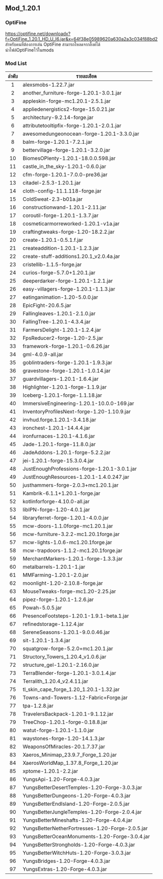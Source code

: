 ## Mod_1.20.1
### OptiFine
https://optifine.net/downloadx?f=OptiFine_1.20.1_HD_U_I6.jar&x=64f38e05989620a630a2a3c034f88bd2  
สำหรับคนที่ต้องการเล่น OptiFine สามารถโหลดจากลื้งค์ได้  
นำไฟล์OptiFineไว้ในmods

### Mod List
|ลำดับ|รายละเอียด|
|:-:|-|
|	1	|	alexsmobs-1.22.7.jar	|
|	2	|	another_furniture-forge-1.20.1-3.0.1.jar	|
|	3	|	appleskin-forge-mc1.20.1-2.5.1.jar	|
|	4	|	appliedenergistics2-forge-15.0.21.jar	|
|	5	|	architectury-9.2.14-forge.jar	|
|	6	|	attributetooltipfix-forge-1.20.1-2.0.1.jar	|
|	7	|	awesomedungeonocean-forge-1.20.1-3.3.0.jar	|
|	8	|	balm-forge-1.20.1-7.2.1.jar	|
|	9	|	bettervillage-forge-1.20.1-3.2.0.jar	|
|	10	|	BiomesOPlenty-1.20.1-18.0.0.598.jar	|
|	11	|	castle_in_the_sky-1.20.1-0.6.0.jar	|
|	12	|	cfm-forge-1.20.1-7.0.0-pre36.jar	|
|	13	|	citadel-2.5.3-1.20.1.jar	|
|	14	|	cloth-config-11.1.118-forge.jar	|
|	15	|	ColdSweat-2.3-b01a.jar	|
|	16	|	constructionwand-1.20.1-2.11.jar	|
|	17	|	coroutil-forge-1.20.1-1.3.7.jar	|
|	18	|	cosmeticarmorreworked-1.20.1-v1a.jar	|
|	19	|	craftingtweaks-forge-1.20-18.2.2.jar	|
|	20	|	create-1.20.1-0.5.1.f.jar	|
|	21	|	createaddition-1.20.1-1.2.3.jar	|
|	22	|	create-stuff-additions1.20.1_v2.0.4a.jar	|
|	23	|	cristellib-1.1.5-forge.jar	|
|	24	|	curios-forge-5.7.0+1.20.1.jar	|
|	25	|	deeperdarker-forge-1.20.1-1.2.1.jar	|
|	26	|	easy-villagers-forge-1.20.1-1.1.3.jar	|
|	27	|	eatinganimation-1.20-5.0.0.jar	|
|	28	|	EpicFight-20.6.5.jar	|
|	29	|	Fallingleaves-1.20.1-2.1.0.jar	|
|	30	|	FallingTree-1.20.1-4.3.4.jar	|
|	31	|	FarmersDelight-1.20.1-1.2.4.jar	|
|	32	|	FpsReducer2-forge-1.20-2.5.jar	|
|	33	|	framework-forge-1.20.1-0.6.26.jar	|
|	34	|	gml-4.0.9-all.jar	|
|	35	|	goblintraders-forge-1.20.1-1.9.3.jar	|
|	36	|	gravestone-forge-1.20.1-1.0.14.jar	|
|	37	|	guardvillagers-1.20.1-1.6.4.jar	|
|	38	|	Highlighter-1.20.1-forge-1.1.9.jar	|
|	39	|	Iceberg-1.20.1-forge-1.1.18.jar	|
|	40	|	ImmersiveEngineering-1.20.1-10.0.0-169.jar	|
|	41	|	InventoryProfilesNext-forge-1.20-1.10.9.jar	|
|	42	|	invhud.forge.1.20.1-3.4.18.jar	|
|	43	|	ironchest-1.20.1-14.4.4.jar	|
|	44	|	ironfurnaces-1.20.1-4.1.6.jar	|
|	45	|	Jade-1.20.1-forge-11.8.0.jar	|
|	46	|	JadeAddons-1.20.1-forge-5.2.2.jar	|
|	47	|	jei-1.20.1-forge-15.3.0.4.jar	|
|	48	|	JustEnoughProfessions-forge-1.20.1-3.0.1.jar	|
|	49	|	JustEnoughResources-1.20.1-1.4.0.247.jar	|
|	50	|	justhammers-forge-2.0.3+mc1.20.1.jar	|
|	51	|	Kambrik-6.1.1+1.20.1-forge.jar	|
|	52	|	kotlinforforge-4.10.0-all.jar	|
|	53	|	libIPN-forge-1.20-4.0.1.jar	|
|	54	|	libraryferret-forge-1.20.1-4.0.0.jar	|
|	55	|	mcw-doors-1.1.0forge-mc1.20.1.jar	|
|	56	|	mcw-furniture-3.2.2-mc1.20.1forge.jar	|
|	57	|	mcw-lights-1.0.6-mc1.20.1forge.jar	|
|	58	|	mcw-trapdoors-1.1.2-mc1.20.1forge.jar	|
|	59	|	MerchantMarkers-1.20.1-forge-1.3.3.jar	|
|	60	|	metalbarrels-1.20.1-1.jar	|
|	61	|	MMFarming-1.20.1-2.0.jar	|
|	62	|	moonlight-1.20-2.10.8-forge.jar	|
|	63	|	MouseTweaks-forge-mc1.20-2.25.jar	|
|	64	|	pipez-forge-1.20.1-1.2.6.jar	|
|	65	|	Powah-5.0.5.jar	|
|	66	|	PresenceFootsteps-1.20.1-1.9.1-beta.1.jar	|
|	67	|	refinedstorage-1.12.4.jar	|
|	68	|	SereneSeasons-1.20.1-9.0.0.46.jar	|
|	69	|	sit-1.20.1-1.3.4.jar	|
|	70	|	squatgrow-forge-5.2.0+mc1.20.1.jar	|
|	71	|	Structory_Towers_1.20.4_v1.0.6.jar	|
|	72	|	structure_gel-1.20.1-2.16.0.jar	|
|	73	|	TerraBlender-forge-1.20.1-3.0.1.4.jar	|
|	74	|	Terralith_1.20.4_v2.4.11.jar	|
|	75	|	tl_skin_cape_forge_1.20_1.20.1-1.32.jar	|
|	76	|	Towns-and-Towers-1.12-Fabric+Forge.jar	|
|	77	|	tpa-1.2.8.jar	|
|	78	|	TravelersBackpack-1.20.1-9.1.12.jar	|
|	79	|	TreeChop-1.20.1-forge-0.18.8.jar	|
|	80	|	watut-forge-1.20.1-1.1.0.jar	|
|	81	|	waystones-forge-1.20-14.1.3.jar	|
|	82	|	WeaponsOfMiracles-20.1.7.37.jar	|
|	83	|	Xaeros_Minimap_23.9.7_Forge_1.20.jar	|
|	84	|	XaerosWorldMap_1.37.8_Forge_1.20.jar	|
|	85	|	xptome-1.20.1-2.2.jar	|
|	86	|	YungsApi-1.20-Forge-4.0.3.jar	|
|	87	|	YungsBetterDesertTemples-1.20-Forge-3.0.3.jar	|
|	88	|	YungsBetterDungeons-1.20-Forge-4.0.3.jar	|
|	89	|	YungsBetterEndIsland-1.20-Forge-2.0.5.jar	|
|	90	|	YungsBetterJungleTemples-1.20-Forge-2.0.4.jar	|
|	91	|	YungsBetterMineshafts-1.20-Forge-4.0.4.jar	|
|	92	|	YungsBetterNetherFortresses-1.20-Forge-2.0.5.jar	|
|	93	|	YungsBetterOceanMonuments-1.20-Forge-3.0.4.jar	|
|	94	|	YungsBetterStrongholds-1.20-Forge-4.0.3.jar	|
|	95	|	YungsBetterWitchHuts-1.20-Forge-3.0.3.jar	|
|	96	|	YungsBridges-1.20-Forge-4.0.3.jar	|
|	97	|	YungsExtras-1.20-Forge-4.0.3.jar	|
